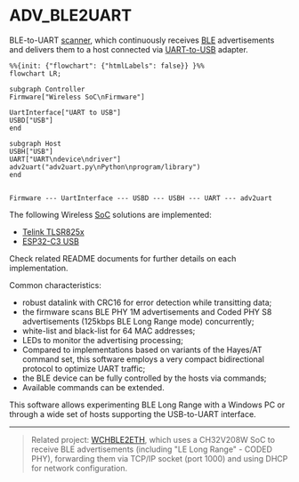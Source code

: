 # ADV_BLE2UART

BLE-to-UART [scanner](https://en.wikipedia.org/wiki/Bluetooth_Low_Energy#Advertising_and_discovery), which continuously receives [BLE](https://en.wikipedia.org/wiki/Bluetooth_Low_Energy) advertisements and delivers them to a host connected via [UART-to-USB](https://en.wikipedia.org/wiki/USB-to-serial_adapter) adapter.

```mermaid
%%{init: {"flowchart": {"htmlLabels": false}} }%%
flowchart LR;

subgraph Controller
Firmware["Wireless SoC\nFirmware"]

UartInterface["UART to USB"]
USBD["USB"]
end

subgraph Host
USBH["USB"]
UART["UART\ndevice\ndriver"]
adv2uart("adv2uart.py\nPython\nprogram/library")
end


Firmware --- UartInterface --- USBD --- USBH --- UART --- adv2uart
```

The following Wireless [SoC](https://en.wikipedia.org/wiki/System_on_a_chip) solutions are implemented:

- [Telink TLSR825x](source/ble2uart/README.md)
- [ESP32-C3 USB](source/esp32-c3/ble50_scan/README.md)

Check related README documents for further details on each implementation.

Common characteristics:

- robust datalink with CRC16 for error detection while transitting data;
- the firmware scans BLE PHY 1M advertisements and Coded PHY S8 advertisements (125kbps BLE Long Range mode) concurrently;
- white-list and black-list for 64 MAC addresses;
- LEDs to monitor the advertising processing;
- Compared to implementations based on variants of the Hayes/AT command set, this software employs a very compact bidirectional protocol to optimize UART traffic;
- the BLE device can be fully controlled by the hosts via commands;
- Available commands can be extended.

This software allows experimenting BLE Long Range with a Windows PC or through a wide set of hosts supporting the USB-to-UART interface.

---------------------

> Related project: [WCHBLE2ETH](https://github.com/pvvx/WCHBLE2ETH), which uses a CH32V208W SoC to receive BLE advertisements (including "LE Long Range" - CODED PHY), forwarding them via TCP/IP socket (port 1000) and using DHCP for network configuration.
